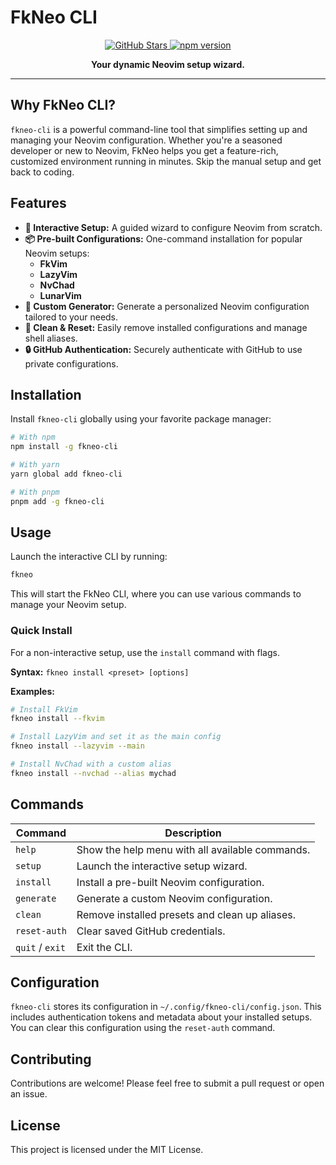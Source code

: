 # FkNeo CLI

<p align="center">
  <a href="https://github.com/flashcodes-themayankjha/fkneo-cli">
    <img src="https://img.shields.io/github/stars/flashcodes-themayankjha/fkneo-cli.svg?style=social" alt="GitHub Stars">
  </a>
  <a href="https://www.npmjs.com/package/fkneo-cli">
    <img src="https://img.shields.io/npm/v/fkneo-cli.svg" alt="npm version">
  </a>
</p>

<p align="center">
  <b>Your dynamic Neovim setup wizard.</b>
</p>

---

## Why FkNeo CLI?

`fkneo-cli` is a powerful command-line tool that simplifies setting up and managing your Neovim configuration. Whether you're a seasoned developer or new to Neovim, FkNeo helps you get a feature-rich, customized environment running in minutes. Skip the manual setup and get back to coding.

## Features

- **🚀 Interactive Setup:** A guided wizard to configure Neovim from scratch.
- **📦 Pre-built Configurations:** One-command installation for popular Neovim setups:
  - **FkVim**
  - **LazyVim**
  - **NvChad**
  - **LunarVim**
- **🎨 Custom Generator:** Generate a personalized Neovim configuration tailored to your needs.
- **🧹 Clean & Reset:** Easily remove installed configurations and manage shell aliases.
- **🔒 GitHub Authentication:** Securely authenticate with GitHub to use private configurations.

## Installation

Install `fkneo-cli` globally using your favorite package manager:

```bash
# With npm
npm install -g fkneo-cli

# With yarn
yarn global add fkneo-cli

# With pnpm
pnpm add -g fkneo-cli
```

## Usage

Launch the interactive CLI by running:

```bash
fkneo
```

This will start the FkNeo CLI, where you can use various commands to manage your Neovim setup.

### Quick Install

For a non-interactive setup, use the `install` command with flags.

**Syntax:**
`fkneo install <preset> [options]`

**Examples:**
```bash
# Install FkVim
fkneo install --fkvim

# Install LazyVim and set it as the main config
fkneo install --lazyvim --main

# Install NvChad with a custom alias
fkneo install --nvchad --alias mychad
```

## Commands

| Command      | Description                                           |
| ------------ | ----------------------------------------------------- |
| `help`       | Show the help menu with all available commands.       |
| `setup`      | Launch the interactive setup wizard.                  |
| `install`    | Install a pre-built Neovim configuration.             |
| `generate`   | Generate a custom Neovim configuration.               |
| `clean`      | Remove installed presets and clean up aliases.        |
| `reset-auth` | Clear saved GitHub credentials.                       |
| `quit` / `exit`| Exit the CLI.                                         |

## Configuration

`fkneo-cli` stores its configuration in `~/.config/fkneo-cli/config.json`. This includes authentication tokens and metadata about your installed setups. You can clear this configuration using the `reset-auth` command.

## Contributing

Contributions are welcome! Please feel free to submit a pull request or open an issue.

## License

This project is licensed under the MIT License.